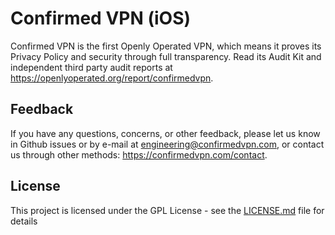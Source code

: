 # Confirmed VPN (iOS)

Confirmed VPN is the first Openly Operated VPN, which means it proves its Privacy Policy and security through full transparency. Read its Audit Kit and independent third party audit reports at https://openlyoperated.org/report/confirmedvpn.


## Feedback

If you have any questions, concerns, or other feedback, please let us know in Github issues or by e-mail at engineering@confirmedvpn.com, or contact us through other methods: https://confirmedvpn.com/contact.


## License

This project is licensed under the GPL License - see the [LICENSE.md](LICENSE.md) file for details



